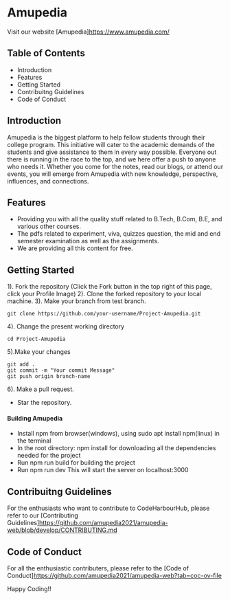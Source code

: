 # Amupedia
Visit our website [Amupedia]https://www.amupedia.com/

## Table of Contents
 - Introduction
 - Features
 - Getting Started
 - Contribuitng Guidelines
 - Code of Conduct

## Introduction
Amupedia is the biggest platform to help fellow students through their college program. This initiative will cater to the academic demands of the students and give assistance to them in every way possible. Everyone out there is running in the race to the top, and we here offer a push to anyone who needs it. Whether you come for the notes, read our blogs, or attend our events, you will emerge from Amupedia with new knowledge, perspective, influences, and connections.

## Features
 - Providing you with all the quality stuff related to B.Tech, B.Com, B.E, and various other courses.
 - The pdfs related to experiment, viva, quizzes question, the mid and end semester examination as well as the assignments.
 - We are providing all this content for free.

 ## Getting Started
 1). Fork the repository (Click the Fork button in the top right of this page, click your Profile Image)
 2). Clone the forked repository to your local machine.
 3). Make your branch from test branch.
   ```
   git clone https://github.com/your-username/Project-Amupedia.git
   ```
 4). Change the present working directory  
   ```
   cd Project-Amupedia
   ```
  5).Make your changes
  ```
  git add .
  git commit -m "Your commit Message"
  git push origin branch-name
  ```
  6). Make a pull request.
- Star the repository.

#### Building Amupedia
 - Install npm from browser(windows), using sudo apt install npm(linux) in the terminal
 - In the root directory: npm install for downloading all the dependencies needed for the project
 - Run npm run build for building the project
 - Run npm run dev This will start the server on localhost:3000

 ## Contribuitng Guidelines
For the enthusiasts who want to contribute to CodeHarbourHub, please refer to our [Contributing Guidelines]https://github.com/amupedia2021/amupedia-web/blob/develop/CONTRIBUTING.md

 ## Code of Conduct
For all the enthusiastic contributers, please refer to the [Code of Conduct]https://github.com/amupedia2021/amupedia-web?tab=coc-ov-file

Happy Coding!!
